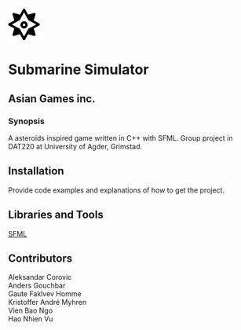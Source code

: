 ![alt text](logo.png "logo") 
# Submarine Simulator

## Asian Games inc. 

### Synopsis

A asteroids inspired game written in C++ with SFML. Group project in DAT220 at University of Agder, Grimstad.

## Installation

Provide code examples and explanations of how to get the project.

## Libraries and Tools

[SFML](https://www.sfml-dev.org/)

## Contributors

Aleksandar Corovic  
Anders Gouchbar  
Gaute Faklvev Homme  
Kristoffer André Myhren  
Vien Bao Ngo  
Hao Nhien Vu
